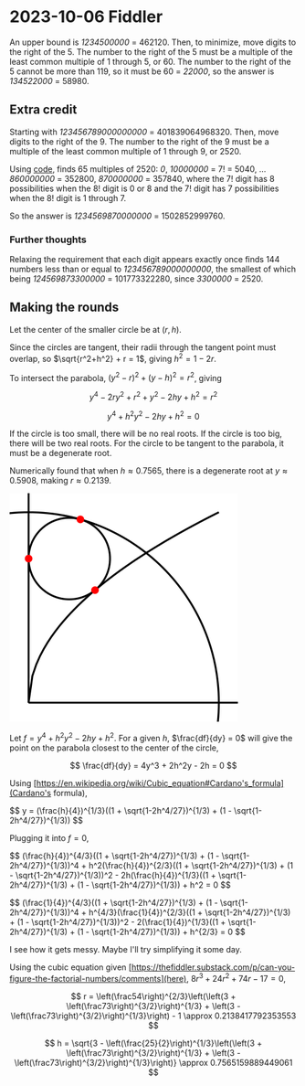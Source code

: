 2023-10-06 Fiddler
==================
An upper bound is *1234500000* = 462120.  Then, to minimize, move digits to
the right of the 5.  The number to the right of the 5 must be a multiple
of the least common multiple of 1 through 5, or 60.  The number to the
right of the 5 cannot be more than 119, so it must be 60 = *22000*, so
the answer is *134522000* = 58980.

Extra credit
------------
Starting with *123456789000000000* = 401839064968320.  Then, move digits
to the right of the 9.  The number to the right of the 9 must be a multiple
of the least common multiple of 1 through 9, or 2520.

Using [code](20231006.hs), finds 65 multiples of 2520: *0*,
*10000000* = 7! = 5040, ... *860000000* = 352800, *870000000* = 357840,
where the 7! digit has 8 possibilities when the 8! digit is 0 or 8 and
the 7! digit has 7 possibilities when the 8! digit is 1 through 7.

So the answer is *1234569870000000* = 1502852999760.

### Further thoughts ###
Relaxing the requirement that each digit appears exactly once finds
144 numbers less than or equal to *123456789000000000*, the smallest of
which being *124569873300000* = 101773322280, since *3300000* = 2520.

Making the rounds
-----------------
Let the center of the smaller circle be at $(r,h)$.

Since the circles are tangent, their radii through the tangent point
must overlap, so $\sqrt{r^2+h^2} + r = 1$, giving $h^2 = 1 - 2r$.

To intersect the parabola, $(y^2-r)^2 + (y-h)^2 = r^2$, giving

$$ y^4 - 2ry^2 + r^2 + y^2 - 2hy + h^2 = r^2 $$

$$ y^4 + h^2y^2 - 2hy + h^2 = 0 $$

If the circle is too small, there will be no real roots.  If the circle is
too big, there will be two real roots.  For the circle to be tangent to
the parabola, it must be a degenerate root.

Numerically found that when $h \approx 0.7565$, there is a degenerate
root at $y \approx 0.5908$, making $r \approx 0.2139$.

![Picture](20231006mtr.svg)

Let $f = y^4 + h^2y^2 - 2hy + h^2$.  For a given $h$, $\frac{df}{dy} = 0$
will give the point on the parabola closest to the center
of the circle,

$$ \frac{df}{dy} = 4y^3 + 2h^2y - 2h = 0 $$

Using [https://en.wikipedia.org/wiki/Cubic_equation#Cardano's_formula](Cardano's formula),

$$ y = (\frac{h}{4})^{1/3}((1 + \sqrt{1-2h^4/27})^{1/3) + (1 - \sqrt{1-2h^4/27})^{1/3)) $$

Plugging it into $f = 0$,

$$ (\frac{h}{4})^{4/3}((1 + \sqrt{1-2h^4/27})^{1/3) + (1 - \sqrt{1-2h^4/27})^{1/3))^4 + h^2(\frac{h}{4})^{2/3}((1 + \sqrt{1-2h^4/27})^{1/3) + (1 - \sqrt{1-2h^4/27})^{1/3))^2 - 2h(\frac{h}{4})^{1/3}((1 + \sqrt{1-2h^4/27})^{1/3) + (1 - \sqrt{1-2h^4/27})^{1/3)) + h^2 = 0 $$

$$ (\frac{1}{4})^{4/3}((1 + \sqrt{1-2h^4/27})^{1/3) + (1 - \sqrt{1-2h^4/27})^{1/3))^4 + h^{4/3}(\frac{1}{4})^{2/3}((1 + \sqrt{1-2h^4/27})^{1/3) + (1 - \sqrt{1-2h^4/27})^{1/3))^2 - 2(\frac{1}{4})^{1/3}((1 + \sqrt{1-2h^4/27})^{1/3) + (1 - \sqrt{1-2h^4/27})^{1/3)) + h^{2/3} = 0 $$

I see how it gets messy.  Maybe I'll try simplifying it some day.

Using the cubic equation given [https://thefiddler.substack.com/p/can-you-figure-the-factorial-numbers/comments](here), $8r^3 + 24r^2 + 74r - 17 = 0$,

$$ r = \left(\frac54\right)^{2/3}\left(\left(3 + \left(\frac73\right)^{3/2}\right)^{1/3} + \left(3 - \left(\frac73\right)^{3/2}\right)^{1/3}\right) - 1 \approx 0.2138417792353553 $$

$$ h = \sqrt{3 - \left(\frac{25}{2}\right)^{1/3}\left(\left(3 + \left(\frac73\right)^{3/2}\right)^{1/3} + \left(3 - \left(\frac73\right)^{3/2}\right)^{1/3}\right)} \approx 0.7565159889449061 $$
